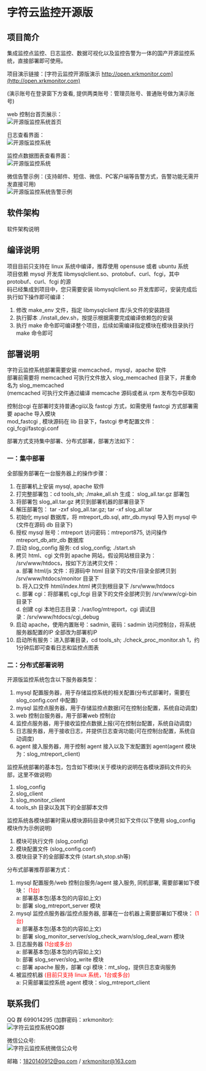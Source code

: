# 字符云监控开源版

## 项目简介
集成监控点监控、日志监控、数据可视化以及监控告警为一体的国产开源监控系统，直接部署即可使用。    

项目演示链接：[字符云监控开源版演示 http://open.xrkmonitor.com](http://open.xrkmonitor.com)  

(演示账号在登录窗下方查看, 提供两类账号：管理员账号、普通账号做为演示账号)  


web 控制台首页展示：  
![开源版监控系统首页](http://xrkmonitor.com/monitor/images/open_main.png)

日志查看界面：  
![开源版监控系统](http://xrkmonitor.com/monitor/images/open_log.png)

监控点数据图表查看界面：  
![开源版监控系统](http://xrkmonitor.com/monitor/images/open_chart.png)

微信告警示例：(支持邮件、短信、微信、PC客户端等告警方式，告警功能无需开发直接可用)  
![开源版监控系统告警示例](http://xrkmonitor.com/monitor/images/open_wx_2.png)

   
## 软件架构
软件架构说明


## 编译说明 
项目目前只支持在 linux 系统中编译，推荐使用 opensuse 或者 ubuntu 系统   
项目依赖 mysql 开发库 libmysqlclient.so、protobuf、curl、fcgi，其中 protobuf、curl、fcgi 的源  
码已经集成到项目中，您只需要安装 libmysqlclient.so 开发库即可，安装完成后执行如下操作即可编译：
1. 修改 make_env 文件，指定 libmysqlclient 库/头文件的安装路径
2. 执行脚本 ./install_dev.sh，按提示根据需要完成编译依赖包的安装
3. 执行 make 命令即可编译整个项目，后续如需编译指定模块在模块目录执行 make 命令即可  

## 部署说明
字符云监控系统部署需要安装  memcached，mysql，apache 软件   
部署前需要将 memcached 可执行文件放入 slog_memcached 目录下，并重命名为 slog_memcached  
(memcached 可执行文件通过编译 memcache 源码或者从 rpm 发布包中获取)

控制台cgi 在部署时支持普通cgi以及 fastcgi 方式，如需使用 fastcgi 方式部署需要 apache 导入模块  
mod_fastcgi , 模块源码在 lib 目录下，fastcgi 参考配置文件：cgi_fcgi/fastcgi.conf   

部署方式支持集中部署、分布式部署，部署方法如下：
### 一：集中部署
全部服务部署在一台服务器上的操作步骤：
1. 在部署机上安装 mysql, apache 软件
2. 打完整部署包：cd  tools_sh; ./make_all.sh 生成： slog_all.tar.gz 部署包
3. 将部署包 slog_all.tar.gz 拷贝到部署机器的部署目录下   
4. 解压部署包： tar -zxf slog_all.tar.gz; tar -xf slog_all.tar
5. 初始化 mysql 数据库，将 mtreport_db.sql, attr_db.mysql 导入到 mysql 中(文件在源码 db 目录下)  
6. 授权 mysql 账号：mtreport 访问密码：mtreport875, 访问操作  mtreport_db,attr_db 数据库
7. 启动 slog_config 服务: cd slog_config; ./start.sh
8. 拷贝 html、cgi 文件到 apache 网站，假设网站根目录为： /srv/www/htdocs，按如下方法拷贝文件：   
   a. 部署 html/js 文件：将源码中 html 目录下的文件/目录全部拷贝到 /srv/www/htdocs/monitor 目录下  
   b. 将入口文件 html/index.html 拷贝到根目录下 /srv/www/htdocs  
   c. 部署 cgi：将部署机 cgi_fcgi 目录下的文件全部拷贝到 /srv/www/cgi-bin 目录下  
   d. 创建 cgi 本地日志目录：/var/log/mtreport，cgi 调试目录：/srv/www/htdocs/cgi_debug  
9. 启动 apache，使用内置账号：sadmin, 密码：sadmin 访问控制台，将系统服务器配置的IP 全部改为部署机IP  
10. 启动所有服务：进入部署目录，cd tools_sh; ./check_proc_monitor.sh 1，约1分钟后即可查看日志和监控点图表  

### 二：分布式部署说明
开源版监控系统包含以下服务器类型：
1. mysql 配置服务器，用于存储监控系统的相关配置(分布式部署时，需要在 slog_config.conf 中配置)  
2. mysql 监控点服务器，用于存储监控点数据(可在控制台配置，系统自动调度)  
3. web 控制台服务器，用于部署web 控制台    
4. 监控点服务器，用于接收监控点数据上报(可在控制台配置，系统自动调度)   
5. 日志服务器，用于接收日志，并提供日志查询功能(可在控制台配置，系统自动调度)   
6. agent 接入服务器，用于控制 agent 接入以及下发配置到 agent(agent 模块为：slog_mtreport_client)   

监控系统部署的基本包，包含如下模块(关于模块的说明在各模块源码文件的头部，这里不做说明)   
1. slog_config    
2. slog_client    
3. slog_monitor_client   
4. tools_sh 目录以及其下的全部脚本文件  

监控系统各模块部署时需从模块源码目录中拷贝如下文件(以下使用 slog_config 模块作为示例说明)   
1. 模块可执行文件 (slog_config)   
2. 模块配置文件 (slog_config.conf)   
3. 模块目录下的全部脚本文件 (start.sh,stop.sh等)   

分布式部署推荐部署方式：  
1. mysql 配置服务/web 控制台服务/agent 接入服务, 同机部署, 需要部署如下模块： <font color='red'>(1台)</font>   
	a: 部署基本包(基本包的内容如上文)   
	b: 部署 slog_mtreport_server 模块   
2. mysql 监控点服务器/监控点服务器, 部署在一台机器上需要部署如下模块： <font color=red>(1台)</font>    
	a: 部署基本包(基本包的内容如上文)   
	b: 部署 slog_monitor_server/slog_check_warn/slog_deal_warn 模块   
3. 日志服务器 <font color=red>(1台或多台)</font>    
	a: 部署基本包(基本包的内容如上文)  
	b: 部署 slog_server/slog_write 模块   
	c: 部署 apache 服务，部署 cgi 模块：mt_slog，提供日志查询服务   
4. 被监控机器 <font color=red>(目前只支持 linux 系统，1台或多台)</font>      
	a: 只需部署监控系统 agent 模块：slog_mtreport_client   

## 联系我们
QQ 群 699014295 (加群密码：xrkmonitor):   
![字符云监控系统QQ群](http://xrkmonitor.com/monitor/main/img/new_qq_group.png)  

微信公众号:   
![字符云监控系统微信公众号](http://xrkmonitor.com/monitor/main/img/main_wx_qrcode.jpg)  

邮箱：1820140912@qq.com / xrkmonitor@163.com

